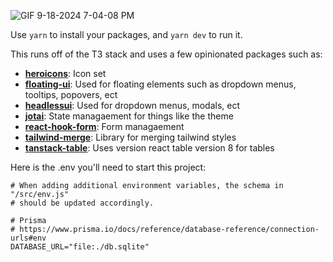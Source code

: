 ![GIF 9-18-2024 7-04-08 PM](https://github.com/user-attachments/assets/1c58c1f9-42fa-4e6e-8c3c-e546dce37a62)

Use `yarn` to install your packages, and `yarn dev` to run it.

This runs off of the T3 stack and uses a few opinionated packages such as:
- [**heroicons**](https://heroicons.com/): Icon set
- [**floating-ui**](https://floating-ui.com/): Used for floating elements such as dropdown menus, tooltips, popovers, ect
- [**headlessui**](https://headlessui.com/): Used for dropdown menus, modals, ect
- [**jotai**](https://jotai.org/): State managaement for things like the theme
- [**react-hook-form**](https://react-hook-form.com/): Form managaement
- [**tailwind-merge**](https://www.npmjs.com/package/tailwind-merge): Library for merging tailwind styles
- [**tanstack-table**](https://tanstack.com/table/latest): Uses version react table version 8 for tables

Here is the .env you'll need to start this project:

```env
# When adding additional environment variables, the schema in "/src/env.js"
# should be updated accordingly.

# Prisma
# https://www.prisma.io/docs/reference/database-reference/connection-urls#env
DATABASE_URL="file:./db.sqlite"
```
